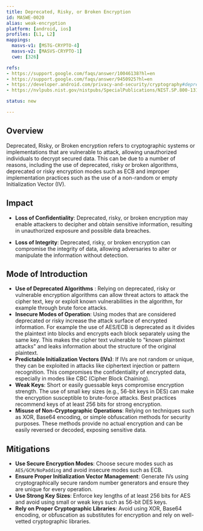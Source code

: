 ```yaml
---
title: Deprecated, Risky, or Broken Encryption
id: MASWE-0020
alias: weak-encryption
platform: [android, ios]
profiles: [L1, L2]
mappings:
  masvs-v1: [MSTG-CRYPTO-4]
  masvs-v2: [MASVS-CRYPTO-1]
  cwe: [326]

refs:
- https://support.google.com/faqs/answer/10046138?hl=en
- https://support.google.com/faqs/answer/9450925?hl=en
- https://developer.android.com/privacy-and-security/cryptography#deprecated-functionality
- https://nvlpubs.nist.gov/nistpubs/SpecialPublications/NIST.SP.800-131Ar2.pdf

status: new

---
```


## Overview

Deprecated, Risky, or Broken encryption refers to cryptographic systems or implementations that are vulnerable to attack, allowing unauthorized individuals to decrypt secured data. This  can be due to a number of reasons, including the use of deprecated, risky or broken algorithms, deprecated or risky encryption modes such as ECB and improper implementation practices such as the use of a non-random or empty Initialization Vector (IV).

## Impact

- **Loss of Confidentiality**: Deprecated, risky, or broken encryption may enable attackers to decipher and obtain sensitive information, resulting in unauthorized exposure and possible data breaches.

- **Loss of Integrity**: Deprecated, risky, or broken encryption can compromise the integrity of data, allowing adversaries to alter or manipulate the information without detection.

## Mode of Introduction

- **Use of Deprecated Algorithms** : Relying on deprecated, risky or vulnerable encryption algorithms can allow threat actors to attack the cipher text, key or exploit known vulnerabilities in the algorithm, for example through brute force attacks.
- **Insecure Modes of Operation**:  Using modes that are considered deprecated or risky increase the attack surface of encrypted information. For example the use of AES/ECB is deprecated as it divides the plaintext into blocks and encrypts each block separately using the same key. This makes the cipher text vulnerable to "known plaintext attacks" and leaks information about the structure of the original plaintext.
- **Predictable Initialization Vectors (IVs)**: If IVs are not random or unique, they can be exploited in attacks like ciphertext injection or pattern recognition. This compromises the confidentiality of encrypted data, especially in modes like CBC (Cipher Block Chaining).
- **Weak Keys**: Short or easily guessable keys compromise encryption strength. The use of small key sizes (e.g., 56-bit keys in DES) can make the encryption susceptible to brute-force attacks. Best practices recommend keys of at least 256 bits for strong encryption.
- **Misuse of Non-Cryptographic Operations**: Relying on techniques such as XOR, Base64 encoding, or simple obfuscation methods for security purposes. These methods provide no actual encryption and can be easily reversed or decoded, exposing sensitive data.

## Mitigations

- **Use Secure Encryption Modes**: Choose secure modes such as `AES/GCM/NoPadding` and avoid insecure modes such as ECB.  
- **Ensure Proper Initialization Vector Management**: Generate IVs using cryptographically secure random number generators and ensure they are unique for every operation.
- **Use Strong Key Sizes**: Enforce key lengths of at least 256 bits for AES and avoid using small or weak keys such as 56-bit DES keys.  
- **Rely on Proper Cryptographic Libraries**: Avoid using XOR, Base64 encoding, or obfuscation as substitutes for encryption and rely on well-vetted cryptographic libraries.
